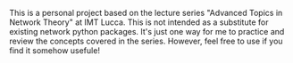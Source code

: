 This is a personal project based on the lecture series "Advanced Topics in Network Theory" at IMT Lucca. This is not intended as a substitute for existing network python packages. It's just one way for me to practice and review the concepts covered in the series. However, feel free to use if you find it somehow usefule!
